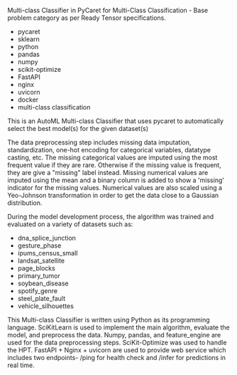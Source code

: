 Multi-class Classifier in PyCaret for Multi-Class Classification - Base problem category as per Ready Tensor specifications.

* pycaret
* sklearn
* python
* pandas
* numpy
* scikit-optimize
* FastAPI
* nginx
* uvicorn
* docker
* multi-class classification

This is an AutoML Multi-class Classifier that uses pycaret to automatically select the best model(s) for the given dataset(s)

The data preprocessing step includes missing data imputation, standardization, one-hot encoding for categorical variables, datatype casting, etc. The missing categorical values are imputed using the most frequent value if they are rare. Otherwise if the missing value is frequent, they are give a "missing" label instead. Missing numerical values are imputed using the mean and a binary column is added to show a 'missing' indicator for the missing values. Numerical values are also scaled using a Yeo-Johnson transformation in order to get the data close to a Gaussian distribution.

During the model development process, the algorithm was trained and evaluated on a variety of datasets such as:
- dna_splice_junction
- gesture_phase
- ipums_census_small
- landsat_satellite
- page_blocks
- primary_tumor
- soybean_disease
- spotify_genre
- steel_plate_fault
- vehicle_silhouettes

This Multi-class Classifier is written using Python as its programming language. SciKitLearn is used to implement the main algorithm, evaluate the model, and preprocess the data. Numpy, pandas, and feature_engine are used for the data preprocessing steps. SciKit-Optimize was used to handle the HPT. FastAPI + Nginx + uvicorn are used to provide web service which includes two endpoints- /ping for health check and /infer for predictions in real time.





